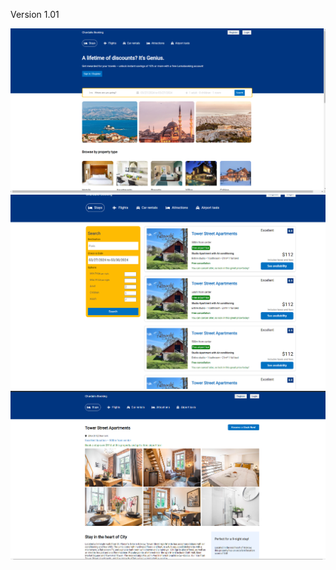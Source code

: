 Version 1.01

![Homepage](READMEIMG/Homepage.png?raw=true "Homepage")
![Hotels](READMEIMG/Hotels.png?raw=true "Hotels")
![Reserve](READMEIMG/Reserve.png?raw=true "Reserve")
